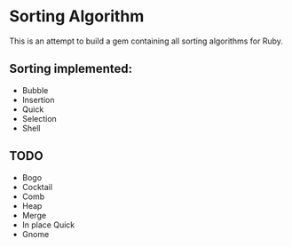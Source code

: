 # Sorting Algorithm

This is an attempt to build a gem containing all sorting algorithms for Ruby.

## Sorting implemented:

- Bubble
- Insertion
- Quick
- Selection
- Shell


## TODO

- Bogo
- Cocktail
- Comb
- Heap
- Merge
- In place Quick
- Gnome
